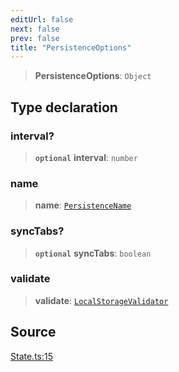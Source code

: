 ```yaml
---
editUrl: false
next: false
prev: false
title: "PersistenceOptions"
---
```


> **PersistenceOptions**: `Object`

## Type declaration

### interval?

> **`optional`** **interval**: `number`

### name

> **name**: [`PersistenceName`](PersistenceName.md)

### syncTabs?

> **`optional`** **syncTabs**: `boolean`

### validate

> **validate**: [`LocalStorageValidator`](LocalStorageValidator.md)

## Source

[State.ts:15](https://github.com/nodenogg-in/alpha-p2p/blob/d78065f/packages/statekit/src/State.ts#L15)
